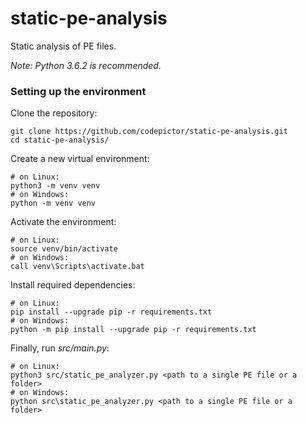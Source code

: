 # static-pe-analysis

Static analysis of PE files.

*Note: Python 3.6.2 is recommended.*

### Setting up the environment

Clone the repository:

    git clone https://github.com/codepictor/static-pe-analysis.git
    cd static-pe-analysis/

Create a new virtual environment:

    # on Linux:
    python3 -m venv venv
    # on Windows:
    python -m venv venv

Activate the environment:

    # on Linux:
    source venv/bin/activate
    # on Windows:
    call venv\Scripts\activate.bat

Install required dependencies:

    # on Linux:
    pip install --upgrade pip -r requirements.txt
    # on Windows:
    python -m pip install --upgrade pip -r requirements.txt

Finally, run *src/main.py*:

    # on Linux:
    python3 src/static_pe_analyzer.py <path to a single PE file or a folder>
    # on Windows:
    python src\static_pe_analyzer.py <path to a single PE file or a folder>

